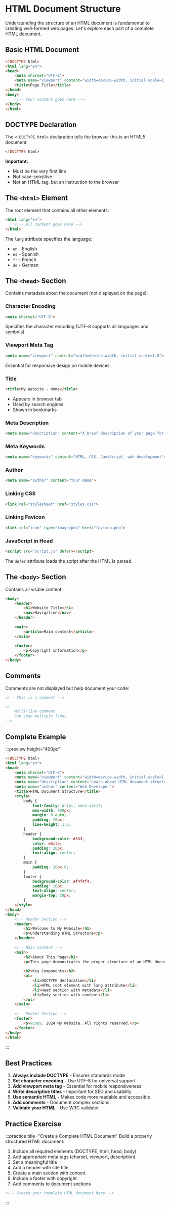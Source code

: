 # HTML Document Structure

Understanding the structure of an HTML document is fundamental to creating well-formed web pages. Let's explore each part of a complete HTML document.

## Basic HTML Document

```html
<!DOCTYPE html>
<html lang="en">
<head>
    <meta charset="UTF-8">
    <meta name="viewport" content="width=device-width, initial-scale=1.0">
    <title>Page Title</title>
</head>
<body>
    <!-- Your content goes here -->
</body>
</html>
```

## DOCTYPE Declaration

The `<!DOCTYPE html>` declaration tells the browser this is an HTML5 document:

```html
<!DOCTYPE html>
```

**Important:**
- Must be the very first line
- Not case-sensitive
- Not an HTML tag, but an instruction to the browser

## The `<html>` Element

The root element that contains all other elements:

```html
<html lang="en">
    <!-- All content goes here -->
</html>
```

The `lang` attribute specifies the language:
- `en` - English
- `es` - Spanish
- `fr` - French
- `de` - German

## The `<head>` Section

Contains metadata about the document (not displayed on the page):

### Character Encoding

```html
<meta charset="UTF-8">
```

Specifies the character encoding (UTF-8 supports all languages and symbols).

### Viewport Meta Tag

```html
<meta name="viewport" content="width=device-width, initial-scale=1.0">
```

Essential for responsive design on mobile devices.

### Title

```html
<title>My Website - Home</title>
```

- Appears in browser tab
- Used by search engines
- Shown in bookmarks

### Meta Description

```html
<meta name="description" content="A brief description of your page for search engines">
```

### Meta Keywords

```html
<meta name="keywords" content="HTML, CSS, JavaScript, web development">
```

### Author

```html
<meta name="author" content="Your Name">
```

### Linking CSS

```html
<link rel="stylesheet" href="styles.css">
```

### Linking Favicon

```html
<link rel="icon" type="image/png" href="favicon.png">
```

### JavaScript in Head

```html
<script src="script.js" defer></script>
```

The `defer` attribute loads the script after the HTML is parsed.

## The `<body>` Section

Contains all visible content:

```html
<body>
    <header>
        <h1>Website Title</h1>
        <nav>Navigation</nav>
    </header>
    
    <main>
        <article>Main content</article>
    </main>
    
    <footer>
        <p>Copyright information</p>
    </footer>
</body>
```

## Comments

Comments are not displayed but help document your code:

```html
<!-- This is a comment -->

<!--
    Multi-line comment
    Can span multiple lines
-->
```

## Complete Example

:::preview height="400px"
```html
<!DOCTYPE html>
<html lang="en">
<head>
    <meta charset="UTF-8">
    <meta name="viewport" content="width=device-width, initial-scale=1.0">
    <meta name="description" content="Learn about HTML document structure">
    <meta name="author" content="Web Developer">
    <title>HTML Document Structure</title>
    <style>
        body {
            font-family: Arial, sans-serif;
            max-width: 800px;
            margin: 0 auto;
            padding: 20px;
            line-height: 1.6;
        }
        header {
            background-color: #333;
            color: white;
            padding: 20px;
            text-align: center;
        }
        main {
            padding: 20px 0;
        }
        footer {
            background-color: #f4f4f4;
            padding: 10px;
            text-align: center;
            margin-top: 20px;
        }
    </style>
</head>
<body>
    <!-- Header Section -->
    <header>
        <h1>Welcome to My Website</h1>
        <p>Understanding HTML Structure</p>
    </header>
    
    <!-- Main Content -->
    <main>
        <h2>About This Page</h2>
        <p>This page demonstrates the proper structure of an HTML document.</p>
        
        <h2>Key Components</h2>
        <ul>
            <li>DOCTYPE declaration</li>
            <li>HTML root element with lang attribute</li>
            <li>Head section with metadata</li>
            <li>Body section with content</li>
        </ul>
    </main>
    
    <!-- Footer Section -->
    <footer>
        <p>&copy; 2024 My Website. All rights reserved.</p>
    </footer>
</body>
</html>
```
:::

## Best Practices

1. **Always include DOCTYPE** - Ensures standards mode
2. **Set character encoding** - Use UTF-8 for universal support
3. **Add viewport meta tag** - Essential for mobile responsiveness
4. **Write descriptive titles** - Important for SEO and usability
5. **Use semantic HTML** - Makes code more readable and accessible
6. **Add comments** - Document complex sections
7. **Validate your HTML** - Use W3C validator

## Practice Exercise

:::practice title="Create a Complete HTML Document"
Build a properly structured HTML document:
1. Include all required elements (DOCTYPE, html, head, body)
2. Add appropriate meta tags (charset, viewport, description)
3. Set a meaningful title
4. Add a header with site title
5. Create a main section with content
6. Include a footer with copyright
7. Add comments to document sections

```html
<!-- Create your complete HTML document here -->

```
:::
